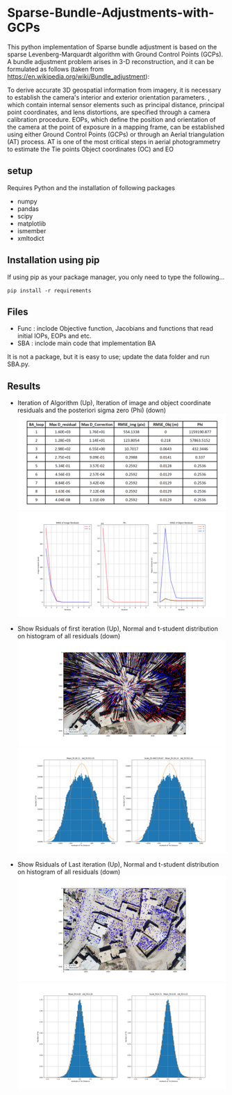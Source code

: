 # Sparse-Bundle-Adjustments-with-GCPs


This python implementation of Sparse bundle adjustment is based on the sparse Levenberg-Marquardt algorithm with Ground Control Points (GCPs). A bundle adjustment problem arises in 3-D reconstruction, and it can be formulated as follows (taken from https://en.wikipedia.org/wiki/Bundle_adjustment):

To derive accurate 3D geospatial information from imagery, it is necessary to establish the camera's interior and exterior orientation parameters. , which contain internal sensor elements such as principal distance, principal point coordinates, and lens distortions, are specified through a camera calibration procedure. EOPs, which define the position and orientation of the camera at the point of exposure in a mapping frame, can be established using either Ground Control Points (GCPs) or through an Aerial triangulation (AT) process. AT is one of the most critical steps in aerial photogrammetry to estimate the Tie points Object coordinates (OC) and EO


## setup
Requires Python and the installation of following packages

- numpy
- pandas
- scipy
- matplotlib
- ismember
- xmltodict

## Installation using pip
If using pip as your package manager, you only need to type the following...

```
pip install -r requirements
```


## Files
- Func : inclode Objective function, Jacobians and functions that read initial IOPs, EOPs and etc.
- SBA : inclode main code that implementation BA

It is not a package, but it is easy to use; update the data folder and run SBA.py.

## Results
- Iteration of Algorithm (Up), Iteration of image and object coordinate residuals and the posteriori sigma zero (Phi) (down)  
![plot](./figure/iter.jpg)
![plot](./figure/Figure_1.png)

- Show Rsiduals of first iteration (Up), Normal and t-student distribution on histogram of all residuals (down)
![plot](./figure/Figure_4.png)
![plot](./figure/Figure_2.png)

- Show Rsiduals of Last iteration (Up), Normal and t-student distribution on histogram of all residuals (down)
![plot](./figure/Figure_5.png)
![plot](./figure/Figure_3.png)



